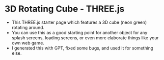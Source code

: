 # 3D Rotating Cube - THREE.js
- This THREE.js starter page which features a 3D cube (neon green) rotating around. 
- You can use this as a good starting point for another object for any splash screens, loading screens, or even more elaborate things like your own web game.
- I generated this with GPT, fixed some bugs, and used it for something else.

